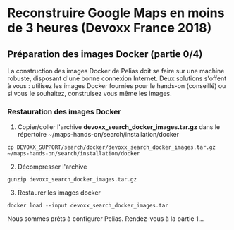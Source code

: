 # Reconstruire Google Maps en moins de 3 heures (Devoxx France 2018)

## Préparation des images Docker (partie 0/4)
La construction des images Docker de Pelias doit se faire sur une machine robuste, disposant d'une bonne connexion Internet. Deux solutions s'offent à vous : utilisez les images Docker fournies pour le hands-on (conseillé) ou si vous le souhaitez, construisez vous même les images.

### Restauration des images Docker
1. Copier/coller l'archive __devoxx_search_docker_images.tar.gz__ dans le répertoire ~/maps-hands-on/search/installation/docker
```
cp DEVOXX_SUPPORT/search/docker/devoxx_search_docker_images.tar.gz ~/maps-hands-on/search/installation/docker
```
2. Décompresser l'archive
```
gunzip devoxx_search_docker_images.tar.gz
```
3. Restaurer les images docker
```
docker load --input devoxx_search_docker_images.tar
```
Nous sommes prêts à configurer Pelias. Rendez-vous à la partie 1...
